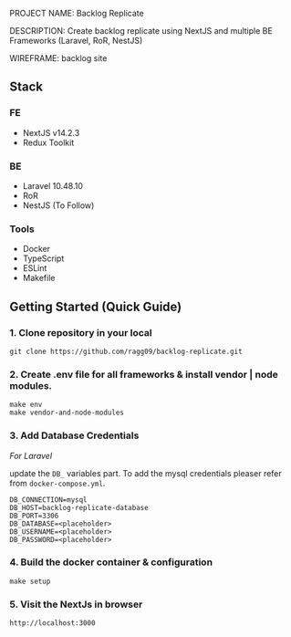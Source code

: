 PROJECT NAME: Backlog Replicate

DESCRIPTION: Create backlog replicate using NextJS and multiple BE Frameworks (Laravel, RoR, NestJS)

WIREFRAME: backlog site

## Stack

### FE

-   NextJS v14.2.3
-   Redux Toolkit

### BE

-   Laravel 10.48.10
-   RoR
-   NestJS (To Follow)

### Tools

-   Docker
-   TypeScript
-   ESLint
-   Makefile

## Getting Started (Quick Guide)

### 1. Clone repository in your local

```
git clone https://github.com/ragg09/backlog-replicate.git

```

### 2. Create .env file for all frameworks & install vendor | node modules.

```
make env
make vendor-and-node-modules
```

### 3. Add Database Credentials

_For Laravel_

update the `DB_` variables part. To add the mysql credentials pleaser refer from
`docker-compose.yml`.

```
DB_CONNECTION=mysql
DB_HOST=backlog-replicate-database
DB_PORT=3306
DB_DATABASE=<placeholder>
DB_USERNAME=<placeholder>
DB_PASSWORD=<placeholder>
```

### 4. Build the docker container & configuration

```
make setup
```

### 5. Visit the NextJs in browser

```
http://localhost:3000
```
